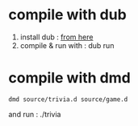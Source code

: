 
compile with dub
================

1. install dub : [from here](http://code.dlang.org/download)
2. compile & run with :
	dub run


compile with dmd
================

	dmd source/trivia.d source/game.d

and run :
	./trivia


